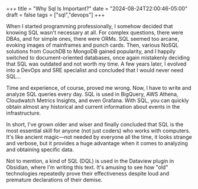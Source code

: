 +++
title = "Why Sql Is Important?"
date = "2024-08-24T22:00:46-05:00"
draft = false
tags = ["sql","devops"]
+++

When I started programming professionally, I somehow decided that
knowing SQL wasn't necessary at all. For complex questions, there were
DBAs, and for simple ones, there were ORMs. SQL seemed too arcane,
evoking images of mainframes and punch cards. Then, various NoSQL
solutions from CouchDB to MongoDB gained popularity, and I happily
switched to document-oriented databases, once again mistakenly
deciding that SQL was outdated and not worth my time. A few years
later, I evolved into a DevOps and SRE specialist and concluded that I
would never need SQL...

Time and experience, of course, proved me wrong. Now, I have to write
and analyze SQL queries every day. SQL is used in BigQuery, AWS
Athena, Cloudwatch Metrics Insights, and even Grafana. With SQL, you
can quickly obtain almost any historical and current information about
events in the infrastructure.

In short, I've grown older and wiser and finally concluded that SQL is
the most essential skill for anyone (not just coders) who works with
computers. It's like ancient magic—not needed by everyone all the
time, it looks strange and verbose, but it provides a huge advantage
when it comes to analyzing and obtaining specific data.

Not to mention, a kind of SQL (DQL) is used in the Dataview plugin in
Obsidian, where I'm writing this text. It's amusing to see how "old"
technologies repeatedly prove their effectiveness despite loud and
premature declarations of their demise.
